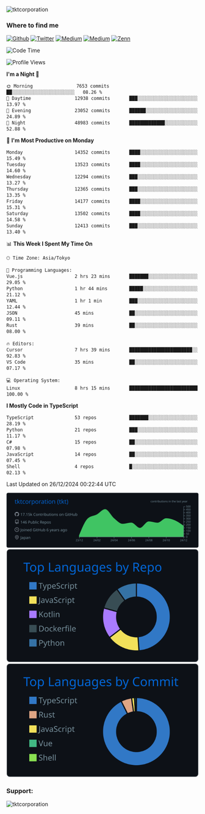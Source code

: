 <p align="left"> <img src="https://komarev.com/ghpvc/?username=tktcorporation&label=Profile%20views&color=0e75b6&style=flat" alt="tktcorporation" /> </p>

<h3>Where to find me</h3>
<p>
<a href="https://github.com/tktcorporation" target="_blank"><img alt="Github" src="https://img.shields.io/badge/GitHub-%2312100E.svg?&style=for-the-badge&logo=Github&logoColor=white" /></a>
<a href="https://twitter.com/tktcorporation" target="_blank"><img alt="Twitter" src="https://img.shields.io/badge/twitter-%231DA1F2.svg?&style=for-the-badge&logo=twitter&logoColor=white" /></a>
<a href="https://www.linkedin.com/in/tktcorporation" target="_blank"><img alt="Medium" src="https://img.shields.io/badge/linkdin-0a66c2.svg?&style=for-the-badge&logo=linkedin&logoColor=white" /></a>
<a href="https://qiita.com/tktcorporation" target="_blank"><img alt="Medium" src="https://img.shields.io/badge/qiita-55C500.svg?&style=for-the-badge&logo=qiita&logoColor=white" /></a>
<a href="https://zenn.dev/tktcorporation" target="_blank"><img alt="Zenn" src="https://img.shields.io/badge/Zenn-3EA8FF.svg?&style=for-the-badge&logo=Zenn&logoColor=white" /></a>
</p>
  
<!--START_SECTION:waka-->
![Code Time](http://img.shields.io/badge/Code%20Time-1%2C961%20hrs%2053%20mins-blue)

![Profile Views](http://img.shields.io/badge/Profile%20Views-0-blue)

**I'm a Night 🦉** 

```text
🌞 Morning                7653 commits        ██░░░░░░░░░░░░░░░░░░░░░░░   08.26 % 
🌆 Daytime                12938 commits       ███░░░░░░░░░░░░░░░░░░░░░░   13.97 % 
🌃 Evening                23052 commits       ██████░░░░░░░░░░░░░░░░░░░   24.89 % 
🌙 Night                  48983 commits       █████████████░░░░░░░░░░░░   52.88 % 
```
📅 **I'm Most Productive on Monday** 

```text
Monday                   14352 commits       ████░░░░░░░░░░░░░░░░░░░░░   15.49 % 
Tuesday                  13523 commits       ████░░░░░░░░░░░░░░░░░░░░░   14.60 % 
Wednesday                12294 commits       ███░░░░░░░░░░░░░░░░░░░░░░   13.27 % 
Thursday                 12365 commits       ███░░░░░░░░░░░░░░░░░░░░░░   13.35 % 
Friday                   14177 commits       ████░░░░░░░░░░░░░░░░░░░░░   15.31 % 
Saturday                 13502 commits       ████░░░░░░░░░░░░░░░░░░░░░   14.58 % 
Sunday                   12413 commits       ███░░░░░░░░░░░░░░░░░░░░░░   13.40 % 
```


📊 **This Week I Spent My Time On** 

```text
🕑︎ Time Zone: Asia/Tokyo

💬 Programming Languages: 
Vue.js                   2 hrs 23 mins       ███████░░░░░░░░░░░░░░░░░░   29.05 % 
Python                   1 hr 44 mins        █████░░░░░░░░░░░░░░░░░░░░   21.12 % 
YAML                     1 hr 1 min          ███░░░░░░░░░░░░░░░░░░░░░░   12.44 % 
JSON                     45 mins             ██░░░░░░░░░░░░░░░░░░░░░░░   09.11 % 
Rust                     39 mins             ██░░░░░░░░░░░░░░░░░░░░░░░   08.00 % 

🔥 Editors: 
Cursor                   7 hrs 39 mins       ███████████████████████░░   92.83 % 
VS Code                  35 mins             ██░░░░░░░░░░░░░░░░░░░░░░░   07.17 % 

💻 Operating System: 
Linux                    8 hrs 15 mins       █████████████████████████   100.00 % 
```

**I Mostly Code in TypeScript** 

```text
TypeScript               53 repos            ███████░░░░░░░░░░░░░░░░░░   28.19 % 
Python                   21 repos            ███░░░░░░░░░░░░░░░░░░░░░░   11.17 % 
C#                       15 repos            ██░░░░░░░░░░░░░░░░░░░░░░░   07.98 % 
JavaScript               14 repos            ██░░░░░░░░░░░░░░░░░░░░░░░   07.45 % 
Shell                    4 repos             █░░░░░░░░░░░░░░░░░░░░░░░░   02.13 % 
```




 Last Updated on 26/12/2024 00:22:44 UTC
<!--END_SECTION:waka-->

[![](https://raw.githubusercontent.com/tktcorporation/tktcorporation/master/profile-summary-card-output/github_dark/0-profile-details.svg)](https://github.com/vn7n24fzkq/github-profile-summary-cards)
[![](https://raw.githubusercontent.com/tktcorporation/tktcorporation/master/profile-summary-card-output/github_dark/1-repos-per-language.svg)](https://github.com/vn7n24fzkq/github-profile-summary-cards) [![](https://raw.githubusercontent.com/tktcorporation/tktcorporation/master/profile-summary-card-output/github_dark/2-most-commit-language.svg)](https://github.com/vn7n24fzkq/github-profile-summary-cards)

<h3 align="left">Support:</h3>
<p><a href="https://www.buymeacoffee.com/tktcorporation"> <img align="left" src="https://cdn.buymeacoffee.com/buttons/v2/default-yellow.png" height="50" width="210" alt="tktcorporation" /></a></p><br><br>
